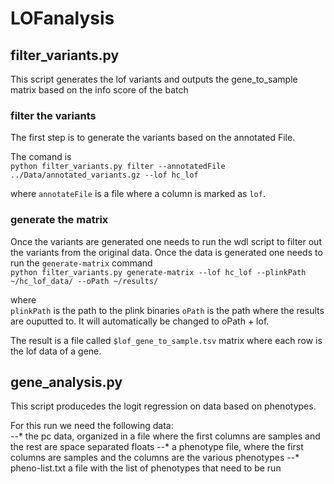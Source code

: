 # LOFanalysis

## filter_variants.py

This script generates the lof variants and outputs the gene_to_sample matrix based on the info score of the batch

### filter the variants
The first step is to generate the variants based on the annotated File.

The comand is \
`python filter_variants.py filter --annotatedFile ../Data/annotated_variants.gz --lof hc_lof`

where `annotateFile` is a file where a column is marked as `lof`.

### generate the matrix
Once the variants are generated one needs to run the wdl script to filter out the variants from the original data. Once the data is generated one needs to run the `generate-matrix` command\
`python filter_variants.py generate-matrix --lof hc_lof --plinkPath ~/hc_lof_data/ --oPath ~/results/`

where\
`plinkPath` is the path to the plink binaries
`oPath` is the path where the results are ouputted to. It will automatically be changed to oPath + lof.

The result is a file called `$lof_gene_to_sample.tsv` matrix where each row is the lof data of a gene.

## gene_analysis.py

This script producedes the logit regression on data based on phenotypes.

For this run we need the following data:\
--* the pc data, organized in a file where the first columns are samples and the rest are space separated floats 
--* a phenotype file, where the first columns are samples and the columns are the various phenotypes 
--* pheno-list.txt a file with the list of phenotypes that need to be run 